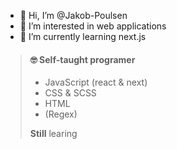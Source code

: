 - 👋 Hi, I’m @Jakob-Poulsen
- 👀 I’m interested in web applications
- 🌱 I’m currently learning next.js

> #### 🤓 Self-taught programer
>
> - JavaScript (react & next)
> - CSS & SCSS
> - HTML
> - (Regex)
> 
>  **Still** learing 
>  
<!---
Jakob-Poulsen/Jakob-Poulsen is a ✨ special ✨ repository because its `README.md` (this file) appears on your GitHub profile.
You can click the Preview link to take a look at your changes.
--->
